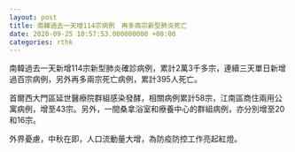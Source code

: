 ```yaml
---
layout: post
title: 南韓過去一天增114宗病例　再多兩宗新型肺炎死亡
date: 2020-09-25 10:57:53.000000000 +08:00
categories: rthk
---
```


南韓過去一天新增114宗新型肺炎確診病例，累計2萬3千多宗，連續三天單日新增過百宗病例，另外再多兩宗死亡病例，累計395人死亡。

首爾西大門區延世醫療院群組感染發酵，相關病例累計58宗，江南區商住兩用公寓病例，增至43宗。另外，一間桑拿浴室和療養中心的群組病例，亦分別增至20和16宗。

外界憂慮，中秋在即，人口流動量大增，為防疫防控工作亮起紅燈。
